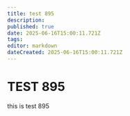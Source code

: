 ```yaml
---
title: test 895
description: 
published: true
date: 2025-06-16T15:00:11.721Z
tags: 
editor: markdown
dateCreated: 2025-06-16T15:00:11.721Z
---
```


# TEST 895
this is test 895

